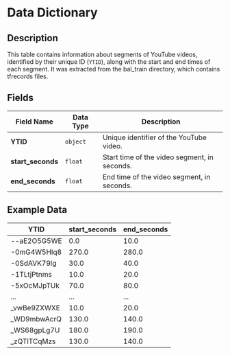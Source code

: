 # Data Dictionary

## Description
This table contains information about segments of YouTube videos, identified by their unique ID (`YTID`), along with the start and end times of each segment. It was extracted from the bal_train directory, which contains tfrecords files.

## Fields

| Field Name          | Data Type    | Description                                                                 |
|---------------------|--------------|-----------------------------------------------------------------------------|
| **YTID**            | `object`     | Unique identifier of the YouTube video.                                     |
| **start_seconds**   | `float`      | Start time of the video segment, in seconds.                                |
| **end_seconds**     | `float`      | End time of the video segment, in seconds.                                  |

## Example Data

| YTID         | start_seconds | end_seconds |
|--------------|---------------|-------------|
| --aE2O5G5WE  | 0.0           | 10.0        |
| -0mG4W5Hlq8  | 270.0         | 280.0       |
| -0SdAVK79lg  | 30.0          | 40.0        |
| -1TLtjPtnms  | 10.0          | 20.0        |
| -5xOcMJpTUk  | 70.0          | 80.0        |
| ...          | ...           | ...         |
| _vwBe9ZXWXE  | 10.0          | 20.0        |
| _WD9mbwAcrQ  | 130.0         | 140.0       |
| _WS68gpLg7U  | 180.0         | 190.0       |
| _zQTlTCqMzs  | 130.0         | 140.0      